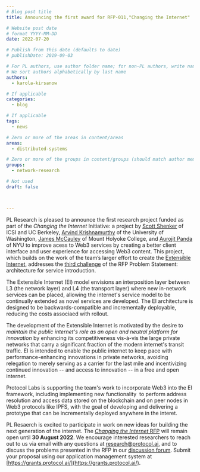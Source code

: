 ```yaml
---
# Blog post title
title: Announcing the first award for RFP-011,"Changing the Internet"

# Website post date
# format YYYY-MM-DD
date: 2022-07-20

# Publish from this date (defaults to date)
# publishDate: 2019-09-03

# For PL authors, use author folder name; for non-PL authors, write name as in paper within ""
# We sort authors alphabetically by last name
authors:
  - karola-kirsanow

# If applicable
categories:
  - blog

# If applicable
tags:
  - news

# Zero or more of the areas in content/areas
areas:
  - distributed-systems

# Zero or more of the groups in content/groups (should match author membership)
groups:
  - network-research

# Not used
draft: false



---
```


PL Research is  pleased to announce the first research project funded as part of the *Changing the Internet* Initiative: a project by [Scott Shenker](https://www2.eecs.berkeley.edu/Faculty/Homepages/shenker.html) of ICSI and UC Berkeley, [Arvind Krishnamurthy](https://www.cs.washington.edu/people/faculty/arvind) of the University of Washington, [James McCauley](https://www.mtholyoke.edu/people/james-mccauley) of Mount Holyoke College, and  [Aurojit Panda](https://cs.nyu.edu/~apanda/) of NYU  to improve acess to Web3 services by creating a better client interface and user experience for accessing Web3 content.  This project, which builds on the work of the team’s larger effort to create the [Extensible Internet](https://www.icsi.berkeley.edu/icsi/groups/extensible-internet), addresses the [third challenge](https://github.com/protocol/research-grants/blob/master/RFPs/rfp-011-changing-the-internet.md#problem-statement) of the RFP Problem Statement: architecture for service introduction.

The Extensible Internet (EI) model envisions an interposition layer between L3 (the network layer) and L4 (the transport layer) where new in-network services can be placed, allowing the internet's service model to be continually extended as novel services are developed. The EI architecture is designed to be backwards-compatible and incrementally deployable, reducing the costs associaed with rollout.

The  development of the Extensible Internet is motivated by the desire to *maintain  the public internet's role  as an open and neutral platform for innovation* by enhancing its competitiveness vis-à-vis the large private networks that carry a significant fraction of the modern internet's transit traffic. EI is intended to enable the public internet to keep pace with performance-enhancing innovations in private networks, avoiding relegation to merely serving as a carrier for the last mile and incentivizing continued innovation -- and access to innovation -- in a free and open internet.

Protocol Labs  is supporting the team's work to incorporate Web3 into the EI framework, including implementing new functionality  to perform address resolution and access data stored on the blockchain and on peer nodes in Web3 protocols like IPFS, with the goal of developing and delivering a prototype that can be incrementally deployed anywhere in the interet.  

PL Resaerch is excited to participate in work on new ideas for building the next generation of the internet.  The [*Changing the Internet* RFP](https://github.com/protocol/research-grants/blob/master/RFPs/rfp-011-changing-the-internet.md#problem-statement) will remain open until **30 August 2022**. We encourage interested researchers to reach out to us via email with any questions at [research@protocol.ai](mailto:research@protocol.ai), and to discuss the problems presented in the RFP in our [discussion forum](https://github.com/protocol/research/discussions). Submit your proposal using our application management system at [https://grants.protocol.ai/](https://grants.protocol.ai/).